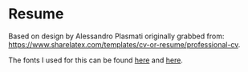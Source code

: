 # Resume

Based on design by Alessandro Plasmati originally grabbed from: https://www.sharelatex.com/templates/cv-or-resume/professional-cv.

The fonts I used for this can be found [here](https://www.google.com/fonts/specimen/Lato) and [here](https://fonts.google.com/specimen/Crimson+Text).
